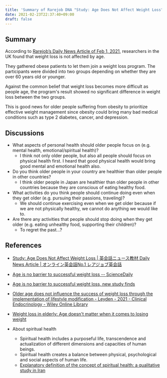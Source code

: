 ```yaml
---
title: 'Summary of Rarejob DNA "Study: Age Does Not Affect Weight Loss"'
date: 2021-02-23T22:37:40+09:00
draft: false
---
```

## Summary

According to [Rarejob’s Daily News Article of Feb 1, 2021](https://www.rarejob.com/dna/2021/02/11/study-age-does-not-affect-weight-loss/), researchers in the UK found that weight loss is not affected by age.

They gathered obese patients to let them join a weight loss program. The participants were divided into two groups depending on whether they are over 60 years old or younger.

Against the common belief that weight loss becomes more difficult as people age, the program's result showed no significant difference in weight loss between the two groups.

This is good news for older people suffering from obesity to prioritize effective weight management since obesity could bring many bad medical conditions such as type 2 diabetes, cancer, and depression.

## Discussions

- What aspects of personal health should older people focus on (e.g. mental health, emotional/spiritual health)?
    - I think not only older people, but also all people should focus on physical health first. I heard that good physical health would bring good mental and emotional health also.
- Do you think older people in your country are healthier than older people in other countries?
    - I think older people in Japan are healthier than older people in other countries because they are conscious of eating healthy food.
- What activities do you think people should continue doing even when they get older (e.g. pursuing their passions, traveling)?
    - We should continue exercising even when we get older because if we are not physically healthy, we cannot do anything we would like to.
- Are there any activities that people should stop doing when they get older (e.g. eating unhealthy food, supporting their children)?
    - To regret the past...?

## References

- [Study: Age Does Not Affect Weight Loss | 英会話ニュース教材 Daily News Article | オンライン英会話No.1 レアジョブ英会話](https://www.rarejob.com/dna/2021/02/11/study-age-does-not-affect-weight-loss/)

- [Age is no barrier to successful weight loss -- ScienceDaily](https://www.sciencedaily.com/releases/2020/11/201120113857.htm)
- [Age is no barrier to successful weight loss, new study finds](https://warwick.ac.uk/newsandevents/pressreleases/age_is_no)
- [Older age does not influence the success of weight loss through the implementation of lifestyle modification - Leyden - 2021 - Clinical Endocrinology - Wiley Online Library](https://onlinelibrary.wiley.com/doi/10.1111/cen.14354)
- [Weight loss in elderly: Age doesn't matter when it comes to losing weight](https://www.today.com/health/weight-loss-elderly-age-doesn-t-matter-when-it-comes-t203668)
- About spiritual health
    - Spiritual health includes a purposeful life, transcendence and actualization of different dimensions and capacities of human beings.
    - Spiritual health creates a balance between physical, psychological and social aspects of human life.
    - [Explanatory definition of the concept of spiritual health: a qualitative study in Iran](https://www.ncbi.nlm.nih.gov/pmc/articles/PMC6150917/)

